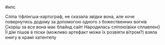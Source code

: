 #нпс 

Сліпа тіфлінгша-картограф, не сказала звідки вона, але хоче повернутись додому за допомогою одного з божественних вогнів
Скоріш за все вона має блайнд сайт
Народилась сліпою(віки сплавлені)
Її дім пішов в піски (можливо артефакт може їх розвіяти вітром?)
взяла книгу в храмі хатентепу